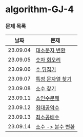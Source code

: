 # algorithm-GJ-4

### 문제 목록

| 날짜       | 문제                           |
|----------|------------------------------|
| 23.09.04 | [대소문자 변환](./09-2주차/0904)     |
| 23.09.05 | [숫자 회오리](./09-2주차/0905)      |
| 23.09.06 | [수 뒤집기](./09-2주차/0906)       |
| 23.09.07 | [특정 문자열 찾기](./09-2주차/0907)   |
| 23.09.08 | [소수 찾기](./09-2주차/0908)       |
| 23.09.11 | [소인수분해](./09-3주차/0911)       |
| 23.09.12 | [최대공약수](./09-3주차/0912)       |
| 23.09.13 | [최소공배수](./09-3주차/0913)       |
| 23.09.14 | [소수 -> 분수 변환](./09-3주차/0914) |